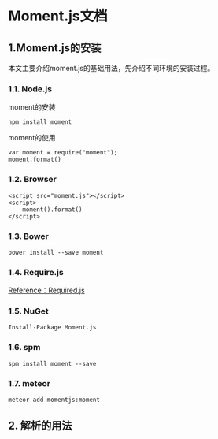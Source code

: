 # Moment.js文档

## 1.Moment.js的安装

本文主要介绍moment.js的基础用法，先介绍不同环境的安装过程。

### 1.1. Node.js

moment的安装

```
npm install moment
```

moment的使用

```
var moment = require("moment");
moment.format()
```

### 1.2. Browser

```
<script src="moment.js"></script>
<script>
    moment().format()
</script>
```

### 1.3. Bower

```
bower install --save moment
```

### 1.4. Require.js

[Reference：Required.js](http://momentjs.cn/docs/#/use-it/require-js/)

### 1.5. NuGet

```
Install-Package Moment.js
```

### 1.6. spm

```
spm install moment --save
```

### 1.7. meteor

```
meteor add momentjs:moment
```

## 2. 解析的用法






